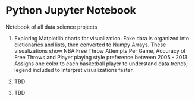 # Python Jupyter Notebook
Notebook of all data science projects

1. Exploring Matplotlib charts for visualization. Fake data is organized into dictionaries and lists, then converted to Numpy Arrays. These visualizations show NBA Free Throw Attempts Per Game, Accuracy of Free Throws and Player playing style preference between 2005 - 2013. Assigns one color to each basketball player to understand data trends; legend included to interpret visualizations faster.

2. TBD

3. TBD